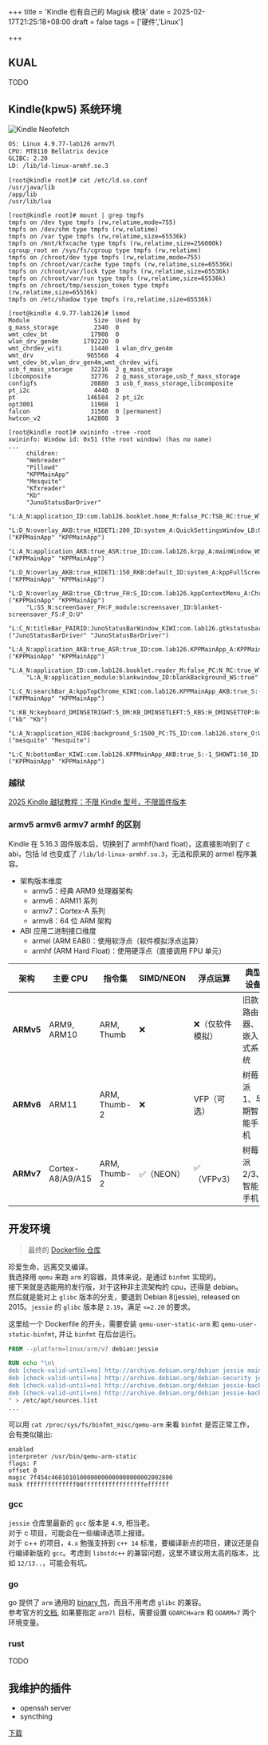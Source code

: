 +++
title = 'Kindle 也有自己的 Magisk 模块'
date = 2025-02-17T21:25:18+08:00
draft = false
tags = ['硬件','Linux']

+++

## KUAL
TODO

## Kindle(kpw5) 系统环境
![Kindle Neofetch](https://pan.bluempty.com/d/Public/Blog/kindle-module/neofetch.webp)

```txt
OS: Linux 4.9.77-lab126 armv7l 
CPU: MT8110 Bellatrix device 
GLIBC: 2.20
LD: /lib/ld-linux-armhf.so.3
```

```text
[root@kindle root]# cat /etc/ld.so.conf 
/usr/java/lib
/app/lib
/usr/lib/lua
```

```text
[root@kindle root]# mount | grep tmpfs
tmpfs on /dev type tmpfs (rw,relatime,mode=755)
tmpfs on /dev/shm type tmpfs (rw,relatime)
tmpfs on /var type tmpfs (rw,relatime,size=65536k)
tmpfs on /mnt/kfxcache type tmpfs (rw,relatime,size=256000k)
cgroup_root on /sys/fs/cgroup type tmpfs (rw,relatime)
tmpfs on /chroot/dev type tmpfs (rw,relatime,mode=755)
tmpfs on /chroot/var/cache type tmpfs (rw,relatime,size=65536k)
tmpfs on /chroot/var/lock type tmpfs (rw,relatime,size=65536k)
tmpfs on /chroot/var/run type tmpfs (rw,relatime,size=65536k)
tmpfs on /chroot/tmp/session_token type tmpfs (rw,relatime,size=65536k)
tmpfs on /etc/shadow type tmpfs (ro,relatime,size=65536k)
```
```text
[root@kindle 4.9.77-lab126]# lsmod
Module                  Size  Used by
g_mass_storage          2340  0 
wmt_cdev_bt            17908  0 
wlan_drv_gen4m       1792220  0 
wmt_chrdev_wifi        11440  1 wlan_drv_gen4m
wmt_drv               965568  4 wmt_cdev_bt,wlan_drv_gen4m,wmt_chrdev_wifi
usb_f_mass_storage     32216  2 g_mass_storage
libcomposite           32776  2 g_mass_storage,usb_f_mass_storage
configfs               20880  3 usb_f_mass_storage,libcomposite
pt_i2c                  4448  0 
pt                    146584  2 pt_i2c
opt3001                11908  1 
falcon                 31568  0 [permanent]
hwtcon_v2             142808  3
```

```text
[root@kindle root]# xwininfo -tree -root
xwininfo: Window id: 0x51 (the root window) (has no name)
...
     children:
     "Webreader"
     "Pillowd"
     "KPPMainApp"
     "Mesquite"
     "Kfxreader"
     "Kb"
     "JunoStatusBarDriver"
     "L:A_N:application_ID:com.lab126.booklet.home_M:false_PC:TSB_RC:true_WT:true_ASR:true_O:U"
     "L:D_N:overlay_AKB:true_HIDET1:200_ID:system_A:QuickSettingsWindow_LB:ON_M:dismissible_CD:true_S:-1_KIWI:com.lab126.kppQuickSettings_SHOWT1:250": ("KPPMainApp" "KPPMainApp")
     "L:A_N:application_AKB:true_ASR:true_ID:com.lab126.krpp_A:mainWindow_WS:true_WT:true_PC:N_ALS:com.lab126.booklet.reader_O:UDLR_SHOWT1:70_S:-2": ("KPPMainApp" "KPPMainApp")
     "L:D_N:overlay_AKB:true_HIDET1:150_RKB:default_ID:system_A:kppFullScreenSearch_M:dismissible_PAIRID:JunoStatusBarWindow_S:-1_KIWI:com.lab126.KPPMainApp_SHOWT1:50": ("KPPMainApp" "KPPMainApp")
     "L:D_N:overlay_AKB:true_CD:true_FH:S_ID:com.lab126.kppContextMenu_A:ChromeContextMenu_LB:OFF_owner:com.lab126.KPPMainApp_M:dismissible_S:-1_SHOWT1:0_KIWI:com.lab126.KPPMainApp_HIDET1:80": ("KPPMainApp" "KPPMainApp")
     "L:SS_N:screenSaver_FH:F_module:screensaver_ID:blanket-screensaver_FS:F_O:U"
     "L:C_N:titleBar_PAIRID:JunoStatusBarWindow_KIWI:com.lab126.gtkstatusbar_HIDET1:50_ID:system_A:titleBar": ("JunoStatusBarDriver" "JunoStatusBarDriver")
     "L:A_N:application_AKB:true_ASR:true_ID:com.lab126.KPPMainApp_A:KPPMainApp_WS:true_WT:true_PC:T_O:UD_SHOWT1:200_S:-1": ("KPPMainApp" "KPPMainApp")
     "L:A_N:application_ID:com.lab126.booklet.reader_M:false_PC:N_RC:true_WT:true_ASR:true_O:URL_WTNB:true_WTPB:true_DM:N_S:-7"
     "L:A_N:application_module:blankwindow_ID:blankBackground_WS:true"
     "L:C_N:searchBar_A:kppTopChrome_KIWI:com.lab126.KPPMainApp_AKB:true_S:-1_SHOWT1:30_ID:system_HIDET1:50": ("KPPMainApp" "KPPMainApp")
     "L:KB_N:keyboard_DMINSETRIGHT:5_DM:KB_DMINSETLEFT:5_KBS:H_DMINSETTOP:84_LanH:567_PorH:567_DMINSETBOTTOM:5": ("kb" "Kb")
     "L:A_N:application_HIDE:background_S:1500_PC:TS_ID:com.lab126.store_O:U": ("mesquite" "Mesquite")
     "L:C_N:bottomBar_KIWI:com.lab126.KPPMainApp_AKB:true_S:-1_SHOWT1:50_ID:system_A:kppBottomChrome": ("KPPMainApp" "KPPMainApp")
```


### 越狱
[2025 Kindle 越狱教程：不限 Kindle 型号，不限固件版本](https://bookfere.com/post/1145.html)

### armv5 armv6 armv7 armhf 的区别
Kindle 在 5.16.3 固件版本后，切换到了 armhf(hard float)，这直接影响到了 c abi，包括 ld 也变成了 `/lib/ld-linux-armhf.so.3`，无法和原来的 armel 程序兼容。  

- 架构版本维度
  - armv5：经典 ARM9 处理器架构
  - armv6：ARM11 系列
  - armv7：Cortex-A 系列
  - armv8：64 位 ARM 架构
- ABI 应用二进制接口维度
  - armel (ARM EABI)：使用软浮点（软件模拟浮点运算）
  - armhf (ARM Hard Float)：使用硬浮点（直接调用 FPU 单元）

| 架构  | 主要 CPU | 指令集 | SIMD/NEON | 浮点运算 | 典型设备 |
| --- | --- | --- | --- | --- | --- |
| **ARMv5** | ARM9, ARM10 | ARM, Thumb | ❌   | ❌（仅软件模拟） | 旧款路由器、嵌入式系统 |
| **ARMv6** | ARM11 | ARM, Thumb-2 | ❌   | VFP（可选） | 树莓派 1、早期智能手机 |
| **ARMv7** | Cortex-A8/A9/A15 | ARM, Thumb-2 | ✅（NEON） | ✅（VFPv3） | 树莓派 2/3、智能手机 |


## 开发环境
> 最终的 [Dockerfile 仓库](https://github.com/hypengw/dockerfiles/tree/main/kindle)

珍爱生命，远离交叉编译。  
我选择用 `qemu` 来跑 `arm` 的容器，具体来说，是通过 `binfmt` 实现的。  
接下来就是选能用的发行版，对于这种非主流架构的 cpu，还得是 debian。  
然后就是能对上 `glibc` 版本的分支，要退到 Debian 8(jessie), released on 2015。`jessie` 的 `glibc` 版本是 `2.19`，满足 `<=2.20` 的要求。

这里给一个 Dockerfile 的开头，需要安装 `qemu-user-static-arm` 和 `qemu-user-static-binfmt`, 并让 `binfmt` 在后台运行。
```Dockerfile
FROM --platform=linux/arm/v7 debian:jessie

RUN echo "\n\
deb [check-valid-until=no] http://archive.debian.org/debian jessie main\n\
deb [check-valid-until=no] http://archive.debian.org/debian-security jessie/updates main\n\
deb [check-valid-until=no] http://archive.debian.org/debian jessie-backports main\n\
deb [check-valid-until=no] http://archive.debian.org/debian jessie-backports-sloppy main\n\
" > /etc/apt/sources.list
...
```

可以用 `cat /proc/sys/fs/binfmt_misc/qemu-arm` 来看 `binfmt` 是否正常工作，会有类似输出:
```text
enabled
interpreter /usr/bin/qemu-arm-static
flags: F
offset 0
magic 7f454c4601010100000000000000000002002800
mask ffffffffffffff00fffffffffffffffffeffffff
```

### gcc
`jessie` 仓库里最新的 `gcc` 版本是 `4.9`, 相当老。  
对于 c 项目，可能会在一些编译选项上报错。  
对于 c++ 的项目，`4.x` 勉强支持到 `c++ 14` 标准，要编译新点的项目，建议还是自行编译新版的 `gcc`。考虑到 `libstdc++` 的兼容问题，这里不建议用太高的版本，比如 `12/13..`，可能会有坑。 

### go
go 提供了 `arm` 通用的 [binary 包](https://go.dev/dl/go1.24.0.linux-armv6l.tar.gz)，而且不用考虑 `glibc` 的兼容。  
参考官方的[文档](https://go.dev/wiki/GoArm), 如果要指定 `arm7l` 目标，需要设置 `GOARCH=arm` 和 `GOARM=7` 两个环境变量。 

### rust
TODO

## 我维护的插件

- openssh server
- syncthing

[下载](https://pan.bluempty.com/Kindle/extensions)